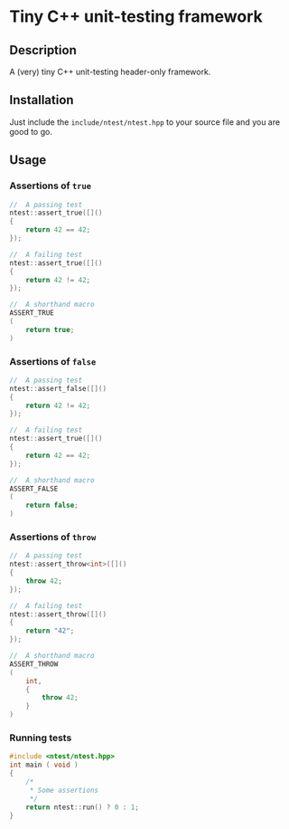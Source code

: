 # Tiny C++ unit-testing framework

## Description

A (very) tiny C++ unit-testing header-only framework.

## Installation

Just include the `include/ntest/ntest.hpp` to your source file and you are good to go.

## Usage

### Assertions of `true`

~~~C++
//  A passing test
ntest::assert_true([]()
{
    return 42 == 42;
});

//  A failing test
ntest::assert_true([]()
{
    return 42 != 42;
});

//  A shorthand macro
ASSERT_TRUE
(
    return true;
)
~~~

### Assertions of `false`

~~~C++
//  A passing test
ntest::assert_false([]()
{
    return 42 != 42;
});

//  A failing test
ntest::assert_true([]()
{
    return 42 == 42;
});

//  A shorthand macro
ASSERT_FALSE
(
    return false;
)
~~~

### Assertions of `throw`

~~~C++
//  A passing test
ntest::assert_throw<int>([]()
{
    throw 42;
});

//  A failing test
ntest::assert_throw([]()
{
    return "42";
});

//  A shorthand macro
ASSERT_THROW
(
    int,
    {
        throw 42;
    }
)
~~~

### Running tests
~~~C++
#include <ntest/ntest.hpp>
int main ( void )
{
    /*
     * Some assertions
     */
    return ntest::run() ? 0 : 1;
}
~~~